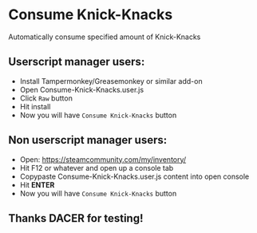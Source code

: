 # Consume Knick-Knacks

Automatically consume specified amount of Knick-Knacks

## Userscript manager users:
* Install Tampermonkey/Greasemonkey or similar add-on
* Open Consume-Knick-Knacks.user.js
* Click `Raw` button
* Hit install
* Now you will have `Consume Knick-Knacks` button

## Non userscript manager users:
* Open: https://steamcommunity.com/my/inventory/
* Hit F12 or whatever and open up a console tab
* Copypaste Consume-Knick-Knacks.user.js content into open console
* Hit **ENTER**
* Now you will have `Consume Knick-Knacks` button

## Thanks DACER for testing!
